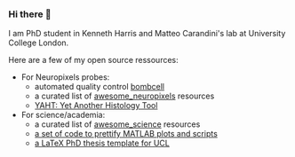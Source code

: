 ### Hi there 👋

I am PhD student in Kenneth Harris and Matteo Carandini's lab at University College London. 

Here are a few of my open source ressources:
- For Neuropixels probes:
  - automated quality control [bombcell](https://github.com/Julie-Fabre/bombcell)
  - a curated list of [awesome_neuropixels](https://github.com/Julie-Fabre/awesome_neuropixels) resources
  - [YAHT: Yet Another Histology Tool](https://github.com/Julie-Fabre/YAHT)
- For science/academia:
  - a curated list of [awesome_science](https://github.com/Julie-Fabre/awesome_science) resources
  - [a set of code to prettify MATLAB plots and scripts](https://github.com/Julie-Fabre/prettify_matlab)
  - [a LaTeX PhD thesis template for UCL](https://github.com/Julie-Fabre/LaTeX_PhD_template_UCL)
